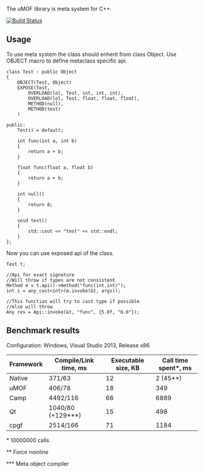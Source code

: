 The uMOF library is meta system for C++.

[![Build Status](https://drone.io/bitbucket.org/occash/umof/status.png)](https://drone.io/bitbucket.org/occash/umof/latest)

## Usage
To use meta system the class should enherit from class Object. Use OBJECT macro to define metaclass specific api. 
```
class Test : public Object
{
	OBJECT(Test, Object)
	EXPOSE(Test, 
		OVERLOAD(lol, Test, int, int, int),
		OVERLOAD(lol, Test, float, float, float),
		METHOD(null),
		METHOD(test)
	)

public:
	Test() = default;

	int func(int a, int b)
	{
		return a + b;
	}

	float func(float a, float b)
	{
		return a + b;
	}

	int null()
	{
		return 0;
	}

	void test()
	{
		std::cout << "test" << std::endl;
	}
};
```
Now you can use exposed api of the class.
```
Test t;

//Api for exact signature
//Will throw if types are not consistent
Method m = t.api()->method("func(int,int)");
int i = any_cast<int>(m.invoke(&t, args));

//This function will try to cast type if possible
//else will throw
Any res = Api::invoke(&t, "func", {5.0f, "6.0"});

```

## Benchmark results
Configuration: Windows, Visual Studio 2013, Release x86

Framework | Compile/Link time, ms | Executable size, KB | Call time spent*, ms
-----|------|-----|-----
Native | 371/63 | 12 | 2 (45**)
uMOF | 406/78 | 18 | 349
Camp | 4492/116 | 66 | 6889
Qt | 1040/80 (+129***) | 15 | 498
cpgf | 2514/166 | 71 | 1184

\* 10000000 calls

\*\* Force noinline

\*\*\* Meta object compiler